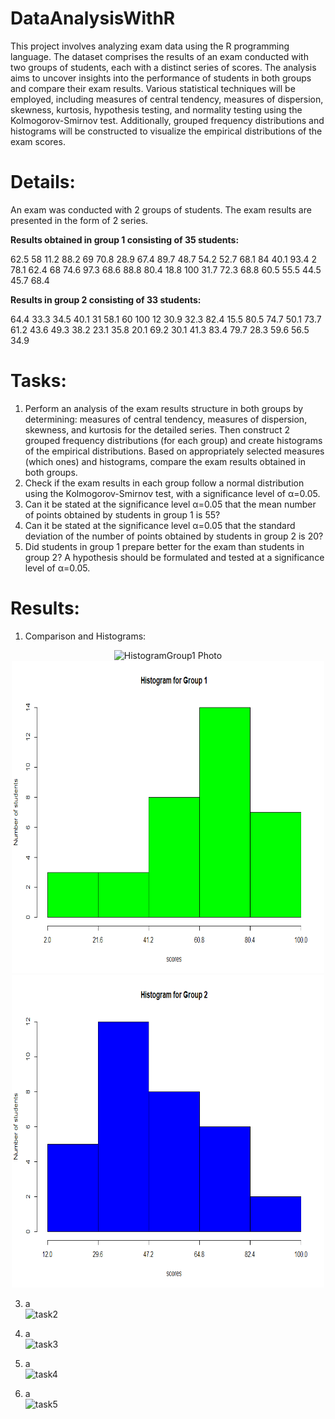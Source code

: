 # DataAnalysisWithR

This project involves analyzing exam data using the R programming language. The dataset comprises the results of an exam conducted with two groups of students, each with a distinct series of scores. The analysis aims to uncover insights into the performance of students in both groups and compare their exam results. Various statistical techniques will be employed, including measures of central tendency, measures of dispersion, skewness, kurtosis, hypothesis testing, and normality testing using the Kolmogorov-Smirnov test. Additionally, grouped frequency distributions and histograms will be constructed to visualize the empirical distributions of the exam scores.

# Details:

An exam was conducted with 2 groups of students. The exam results are presented in the form of 2 series.

**Results obtained in group 1 consisting of 35 students:**  

62.5 58 11.2 88.2 69 70.8 28.9 67.4 89.7 48.7 54.2 52.7 68.1 84 40.1 93.4 2 78.1 62.4 68 74.6 97.3 68.6 88.8 80.4 18.8 100 31.7 72.3 68.8 60.5 55.5 44.5 45.7 68.4   

**Results in group 2 consisting of 33 students:**  

64.4 33.3 34.5 40.1 31 58.1 60 100 12 30.9 32.3 82.4 15.5 80.5 74.7 50.1 73.7 61.2 43.6 49.3 38.2 23.1 35.8 20.1 69.2 30.1 41.3 83.4 79.7 28.3 59.6 56.5 34.9

# Tasks:

1. Perform an analysis of the exam results structure in both groups by determining: measures of central tendency, measures of dispersion, skewness, and kurtosis for the detailed series. Then construct 2 grouped frequency distributions (for each group) and create histograms of the empirical distributions. Based on appropriately selected measures (which ones) and histograms, compare the exam results obtained in both groups.
2. Check if the exam results in each group follow a normal distribution using the Kolmogorov-Smirnov test, with a significance level of α=0.05.
3. Can it be stated at the significance level α=0.05 that the mean number of points obtained by students in group 1 is 55?
4. Can it be stated at the significance level α=0.05 that the standard deviation of the number of points obtained by students in group 2 is 20?
5. Did students in group 1 prepare better for the exam than students in group 2? A hypothesis should be formulated and tested at a significance level of α=0.05.

# Results:

1. Comparison and Histograms:

<p align="center">
  <img src="https://github.com/AdamKuraczynski/DataAnalysisWithR/assets/145380612/76ab3f1e-f127-4f56-b626-7043a1b1995d" alt="HistogramGroup1 Photo"> 
  <img src="Histograms\HistogramGroup1.png" alt="HistogramGroup1 Photo" height=500 width=500> <img src="Histograms\HistogramGroup2.png" alt="HistogramGroup2 Photo" height=500 width=500> 
</p>

3. a  
![task2](https://github.com/AdamKuraczynski/DataAnalysisWithR/assets/145380612/9a86a3a2-8c2b-4120-bc7b-6ac3dc35c214)

4. a  
![task3](https://github.com/AdamKuraczynski/DataAnalysisWithR/assets/145380612/201586d6-69be-404a-b572-2ca04bf00833)

5. a  
![task4](https://github.com/AdamKuraczynski/DataAnalysisWithR/assets/145380612/cd69ff4a-41e3-4ef9-bd1b-cc189779c188)

6. a  
![task5](https://github.com/AdamKuraczynski/DataAnalysisWithR/assets/145380612/d8cc5a60-1e61-4712-986e-d9a6d7a677b9)
